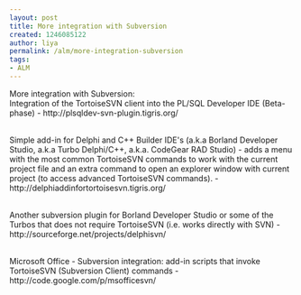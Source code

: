 ```yaml
---
layout: post
title: More integration with Subversion
created: 1246085122
author: liya
permalink: /alm/more-integration-subversion
tags:
- ALM
---
```

<p>More integration with Subversion:<br />
Integration of the TortoiseSVN client into the PL/SQL Developer IDE (Beta-phase) - http://plsqldev-svn-plugin.tigris.org/</p>
<p><br />
Simple add-in for Delphi and C++ Builder IDE's (a.k.a Borland Developer Studio, a.k.a Turbo Delphi/C++, a.k.a. CodeGear RAD Studio) - adds a menu with the most common TortoiseSVN commands to work with the current project file and an extra command to open an explorer window with current project (to access advanced TortoiseSVN commands). - http://delphiaddinfortortoisesvn.tigris.org/</p>
<p><br />
Another subversion plugin for Borland Developer Studio or some of the Turbos that does not require TortoiseSVN (i.e. works directly with SVN) - http://sourceforge.net/projects/delphisvn/</p>
<p><br />
Microsoft Office - Subversion integration: add-in scripts that invoke TortoiseSVN (Subversion Client) commands - http://code.google.com/p/msofficesvn/</p>
